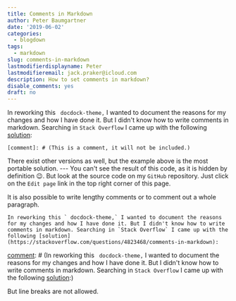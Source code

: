 ```yaml
---
title: Comments in Markdown
author: Peter Baumgartner
date: '2019-06-02'
categories:
  - blogdown
tags:
  - markdown
slug: comments-in-markdown
lastmodifierdisplayname: Peter
lastmodifieremail: jack.praker@icloud.com
description: How to set comments in markdown?
disable_comments: yes
draft: no
---
```


In reworking this ` docdock-theme,` I wanted to document the reasons for my changes and how I have done it. But I didn't know how to write comments in markdown. Searching in `Stack Overflow` I came up with the following [solution](https://stackoverflow.com/questions/4823468/comments-in-markdown):

```
[comment]: # (This is a comment, it will not be included.)
```
[comment]: # (This is a comment, it will not be included.)

There exist other versions as well, but the example above is the most portable solution. --- You can't see the result of this code, as it is hidden by definition :wink:. But look at the source code on my `GitHub` repository. Just click on the `Edit page` link in the top right corner of this page.

It is also possible to write lengthy comments or to comment out a whole paragraph. 

```
In reworking this ` docdock-theme,` I wanted to document the reasons for my changes and how I have done it. But I didn't know how to write comments in markdown. Searching in `Stack Overflow` I came up with the following [solution](https://stackoverflow.com/questions/4823468/comments-in-markdown):
```

[comment]: # (In reworking this ` docdock-theme,` I wanted to document the reasons for my changes and how I have done it. But I didn't know how to write comments in markdown. Searching in `Stack Overflow` I came up with the following [solution](https://stackoverflow.com/questions/4823468/comments-in-markdown):)

But line breaks are not allowed.
